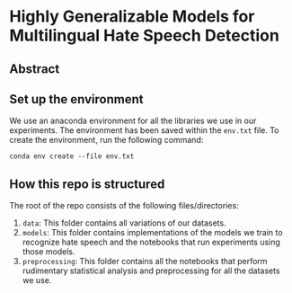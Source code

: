 # Highly Generalizable Models for Multilingual Hate Speech Detection

## Abstract

## Set up the environment
We use an anaconda environment for all the libraries we use in our experiments. The environment has been saved within the `env.txt` file. To create the environment, run the following command:

`conda env create --file env.txt`
## How this repo is structured
The root of the repo consists of the following files/directories:
1. `data`: This folder contains all variations of our datasets.
2. `models`: This folder contains implementations of the models we train to recognize hate speech and the notebooks that run experiments using those models.
3. `preprocessing`: This folder contains all the notebooks that perform rudimentary statistical analysis and preprocessing for all the datasets we use.